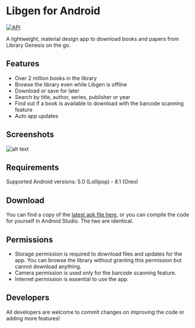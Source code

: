 # Libgen for Android
[![API](https://img.shields.io/badge/API-21%2B-brightgreen.svg?style=flat)](https://android-arsenal.com/api?level=21)

A lightweight, material design app to download books and papers from Library Genesis on the go.

## Features
* Over 2 million books in the library
* Browse the library even while Libgen is offline
* Download or save for later
* Search by title, author, series, publisher or year
* Find out if a book is available to download with the barcode scanning feature
* Auto app updates 


## Screenshots
![alt text](https://raw.githubusercontent.com/la55u/Libgen/master/screenshots/1.jpg)

## Requirements
Supported Android versions: 5.0 (Lollipop) - 8.1 (Oreo)

## Download
You can find a copy of the [latest apk file here](https://scenehub.tk/libgen/app-release.apk), or you can compile the code for yourself in Android Studio. The two are identical.

## Permissions
* Storage permission is required to download files and updates for the app. You can browse the library without granting this permission but cannot download anything.
* Camera permission is used only for the barcode scanning feature. 
* Internet permission is essential to use the app.

## Developers
All developers are welcome to commit changes on improving the code or adding more features!

